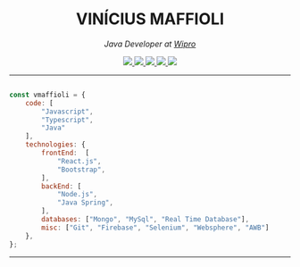 <h1 align="center">VINÍCIUS MAFFIOLI</h1></center>
<p align="center"><em>Java Developer at <a href="http://www.wipro.com">Wipro</a> 
</em></p>

<p align="center">
<a href="mailto:vinimaffioli@gmail.com">
<img src="https://img.shields.io/badge/Gmail-D14836?style=for-the-badge&logo=gmail&logoColor=white"/>
</a><a href="https://viniciusmaffioli.herokuapp.com">
<img src="https://img.shields.io/badge/WebProfile-25D366?style=for-the-badge&color=purple"/>
</a><a href="https://www.linkedin.com/in/vinicius-maffioli/">
<img src="https://img.shields.io/badge/LinkedIn-0077B5?style=for-the-badge&logo=linkedin&logoColor=white"/>
</a><a href="https://www.hackerrank.com/vinimaffioli">
<img src="https://img.shields.io/badge/HackerRank-25D366?style=for-the-badge&logo=hackerrank&logoColor=green&color=black">
</a><a href="https://www.npmjs.com/settings/vmaffioli/packages">
<img src="https://img.shields.io/badge/npm-CB3837?style=for-the-badge&logo=npm&logoColor=white"/>
</a>
</p>

--- 

```javascript 

const vmaffioli = {
    code: [
        "Javascript",
        "Typescript",
        "Java"
    ],
    technologies: {
        frontEnd:  [
            "React.js",
            "Bootstrap",
        ],
        backEnd: [
            "Node.js",
            "Java Spring",
        ],
        databases: ["Mongo", "MySql", "Real Time Database"],
        misc: ["Git", "Firebase", "Selenium", "Websphere", "AWB"]
    },
};

```

---
